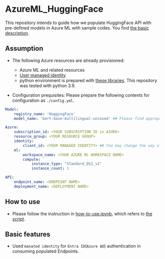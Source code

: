 # AzureML_HuggingFace

This repository intends to guide how we populate HuggingFace API with pre-defined models in Azure ML with sample codes. You find [the basic description](https://learn.microsoft.com/en-us/azure/machine-learning/how-to-use-foundation-models?view=azureml-api-2).

## Assumption
- The following Azure resources are already provisioned:
    - Azure ML and related resources
    - [User managed identity](https://learn.microsoft.com/en-us/azure/active-directory/managed-identities-azure-resources/overview)
    - python environment is prepared with [these libraries](./requirements.txt). This repository was tested with python 3.9.

- Configuration prequisites: Please prepare the following contents for configuration as `./config.yml`.

```yml
Model:
    registry_name: 'HuggingFace'
    model_name: 'bert-base-multilingual-uncased' ## Please find appropriate model in Model Catalogue in Azure ML

Azure:
    subscription_id: <YOUR SUBSCRIPTION ID in AZURE>
    resource_group: <YOUR RESOURCE GROUP>
    identity:
        client_id: <YOUR MANAGED IDENTITY> ## You may change the way of authentication such as service principal. In such a case, you need to modify the method `credentialManagedID` in ./src/utils.py
    ml:
        workspace_name: <YOUR AZURE ML WORKSPACE NAME>
        compute:
            instance_type: "Standard_DS2_v2"
            instance_count: 1

API:
    endpoint_name: <ENDPOINT NAME>
    deployment_name: <DEPLOYMENT NAME>
```

## How to use
- Please follow the instruction in [how-to-use.ipynb](./notebook/how-to-use.ipynb), which refers to [the script](./src/utils.py).

## Basic features
- Used `manated identity` for `Entra ID`(`Azure AD`) authentication in consuming populated Endpoints.






